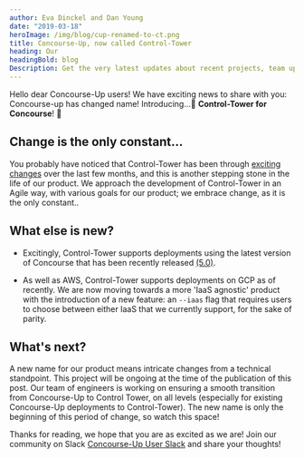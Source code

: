 ```yaml
---
author: Eva Dinckel and Dan Young
date: "2019-03-18"
heroImage: /img/blog/cup-renamed-to-ct.png
title: Concourse-Up, now called Control-Tower
heading: Our
headingBold: blog
Description: Get the very latest updates about recent projects, team updates, thoughts and industry news from our team of EngineerBetter experts.
---
```


Hello dear Concourse-Up users!
We have exciting news to share with you: Concourse-up has changed name!
Introducing...🥁 **Control-Tower for Concourse**! 🎉


## Change is the only constant...

You probably have noticed that Control-Tower has been through [exciting changes](http://www.engineerbetter.com/blog/concourse-up-gcp/) over the last few months, and this is another stepping stone in the life of our product.
We approach the development of Control-Tower in an Agile way, with various goals for our product; we embrace change, as it is the only constant..


## What else is new?

- Excitingly, Control-Tower supports deployments using the latest version of Concourse that has been recently released [(5.0)](https://concourse-ci.org/download.html).

- As well as AWS, Control-Tower supports deployments on GCP as of recently. We are now moving towards a more 'IaaS agnostic' product with the introduction of a new feature: an `--iaas` flag that requires users to choose between either IaaS that we currently support, for the sake of parity.


## What's next?

A new name for our product means intricate changes from a technical standpoint.
This project will be ongoing at the time of the publication of this post. Our team of engineers is working on ensuring a smooth transition from Concourse-Up to Control Tower, on all levels (especially for existing Concourse-Up deployments to Control-Tower).
The new name is only the beginning of this period of change, so watch this space!



Thanks for reading, we hope that you are as excited as we are!
Join our community on Slack [Concourse-Up User Slack](https://join.slack.com/t/concourse-up/shared_invite/enQtNDMzNjY1MjczNDU3LTA1NzIxYTZkYjFkMjA2ODBmY2E2OTM3OGE3YTc2OGViNTMxYTY4MjYwNGNjOTAxNDNiOGE5NzhmMTQ2NWVhNzQ) and share your thoughts!
